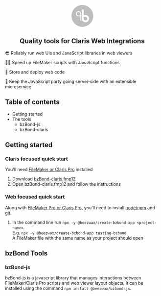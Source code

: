 <p align="center"><img src="bzbond_logo.png" width="75"/></p>

<h2 align="center">Quality tools for Claris Web Integrations</h1>

😎 Reliably run web UIs and JavaScript libraries in web viewers

🏃🏼 Speed up FileMaker scripts with JavaScript functions

💾 Store and deploy web code

🎉 Keep the JavaScript party going server-side with an extensible microservice

## Table of contents

- Getting started
- The tools
  - bzBond-js
  - bzBond-claris

## Getting started

### Claris focused quick start

You'll need [FileMaker or Claris Pro](https://www.claris.com/) installed

1. Download [bzBond-claris.fmp12](packages/bzBond-claris/bzBond-claris.fmp12)
2. Open bzBond-claris.fmp12 and follow the instructions

### Web focused quick start

Along with [FileMaker Pro or Claris Pro](https://www.claris.com/), you'll need to install [node/npm](https://nodejs.org/en/download/) and [git](https://git-scm.com/downloads).

1. In the command line run `npx -y @beezwax/create-bzbond-app <project-name>`.<br>
E.g. `npx -y @beezwax/create-bzbond-app testing-bzbond`<br>
A FileMaker file with the same name as your project should open

## bzBond Tools

### bzBond-js

bzBond-js is a javascript library that manages interactions between FileMaker/Claris Pro scripts and web viewer layout objects. It can be installed using the command `npm install @beezwax/bzbond-js`.